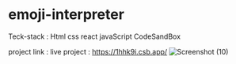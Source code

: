 # emoji-interpreter

Teck-stack : Html css react javaScript CodeSandBox

project link : live project : https://1hhk9i.csb.app/
![Screenshot (10)](https://user-images.githubusercontent.com/106957781/193869280-4259fc1b-2b3e-4ff7-8fa2-55365cf5ad50.png)
